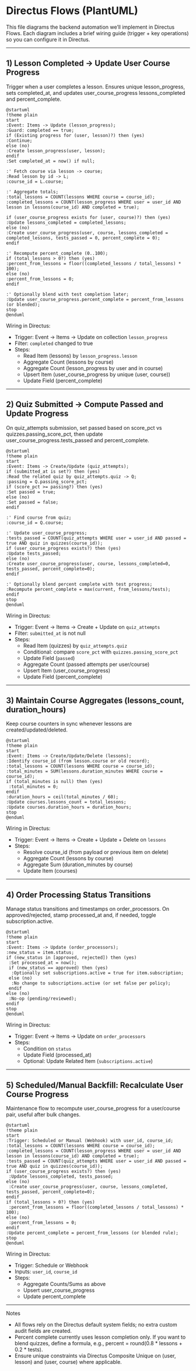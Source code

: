 # Directus Flows (PlantUML)

This file diagrams the backend automation we’ll implement in Directus Flows. Each diagram includes a brief wiring guide (trigger + key operations) so you can configure it in Directus.

---

## 1) Lesson Completed → Update User Course Progress

Trigger when a user completes a lesson. Ensures unique lesson_progress, sets completed_at, and updates user_course_progress lessons_completed and percent_complete.

```plantuml
@startuml
!theme plain
start
:Event: Items -> Update (lesson_progress);
:Guard: completed == true;
if (Existing progress for (user, lesson)?) then (yes)
:Continue;
else (no)
:Create lesson_progress(user, lesson);
endif
:Set completed_at = now() if null;

:' Fetch course via lesson -> course;
:Read lesson by id -> L;
:course_id = L.course;

:' Aggregate totals;
:total_lessons = COUNT(lessons WHERE course = course_id);
:completed_lessons = COUNT(lesson_progress WHERE user = user_id AND lesson in lessons(course_id) AND completed = true);

if (user_course_progress exists for (user, course)?) then (yes)
:Update lessons_completed = completed_lessons;
else (no)
:Create user_course_progress(user, course, lessons_completed = completed_lessons, tests_passed = 0, percent_complete = 0);
endif

:' Recompute percent_complete (0..100);
if (total_lessons > 0?) then (yes)
:percent_from_lessons = floor((completed_lessons / total_lessons) * 100);
else (no)
:percent_from_lessons = 0;
endif

:' Optionally blend with test completion later;
:Update user_course_progress.percent_complete = percent_from_lessons (or blended);
stop
@enduml
```

Wiring in Directus:

- Trigger: Event → Items → Update on collection `lesson_progress`
- Filter: `completed` changed to true
- Steps:
    - Read Item (lessons) by `lesson_progress.lesson`
    - Aggregate Count (lessons by course)
    - Aggregate Count (lesson_progress by user and in course)
    - Upsert Item (user_course_progress by unique (user, course))
    - Update Field (percent_complete)

---

## 2) Quiz Submitted → Compute Passed and Update Progress

On quiz_attempts submission, set passed based on score_pct vs quizzes.passing_score_pct, then update user_course_progress.tests_passed and percent_complete.

```plantuml
@startuml
!theme plain
start
:Event: Items -> Create/Update (quiz_attempts);
if (submitted_at is set?) then (yes)
:Read the related quiz by quiz_attempts.quiz -> Q;
:passing = Q.passing_score_pct;
if (score_pct >= passing?) then (yes)
:Set passed = true;
else (no)
:Set passed = false;
endif

:' Find course from quiz;
:course_id = Q.course;

:' Update user_course_progress;
:tests_passed = COUNT(quiz_attempts WHERE user = user_id AND passed = true AND quiz in quizzes(course_id));
if (user_course_progress exists?) then (yes)
:Update tests_passed;
else (no)
:Create user_course_progress(user, course, lessons_completed=0, tests_passed, percent_complete=0);
endif

:' Optionally blend percent complete with test progress;
:Recompute percent_complete = max(current, from_lessons/tests);
endif
stop
@enduml
```

Wiring in Directus:

- Trigger: Event → Items → Create + Update on `quiz_attempts`
- Filter: `submitted_at` is not null
- Steps:
    - Read Item (quizzes) by `quiz_attempts.quiz`
    - Conditional: compare `score_pct` with `quizzes.passing_score_pct`
    - Update Field (`passed`)
    - Aggregate Count (passed attempts per user/course)
    - Upsert Item (user_course_progress)
    - Update Field (percent_complete)

---

## 3) Maintain Course Aggregates (lessons_count, duration_hours)

Keep course counters in sync whenever lessons are created/updated/deleted.

```plantuml
@startuml
!theme plain
start
:Event: Items -> Create/Update/Delete (lessons);
:Identify course_id (from lesson.course or old record);
:total_lessons = COUNT(lessons WHERE course = course_id);
:total_minutes = SUM(lessons.duration_minutes WHERE course = course_id);
if (total_minutes is null) then (yes)
 :total_minutes = 0;
endif
:duration_hours = ceil(total_minutes / 60);
:Update courses.lessons_count = total_lessons;
:Update courses.duration_hours = duration_hours;
stop
@enduml
```

Wiring in Directus:

- Trigger: Event → Items → Create + Update + Delete on `lessons`
- Steps:
    - Resolve course_id (from payload or previous item on delete)
    - Aggregate Count (lessons by course)
    - Aggregate Sum (duration_minutes by course)
    - Update Item (courses)

---

## 4) Order Processing Status Transitions

Manage status transitions and timestamps on order_processors. On approved/rejected, stamp processed_at and, if needed, toggle subscription.active.

```plantuml
@startuml
!theme plain
start
:Event: Items -> Update (order_processors);
:new_status = item.status;
if (new_status in [approved, rejected]) then (yes)
 :Set processed_at = now();
 if (new_status == approved) then (yes)
  :Optionally set subscriptions.active = true for item.subscription;
 else (no)
  :No change to subscriptions.active (or set false per policy);
 endif
else (no)
 :No-op (pending/reviewed);
endif
stop
@enduml
```

Wiring in Directus:

- Trigger: Event → Items → Update on `order_processors`
- Steps:
    - Condition on `status`
    - Update Field (processed_at)
    - Optional: Update Related Item (`subscriptions.active`)

---

## 5) Scheduled/Manual Backfill: Recalculate User Course Progress

Maintenance flow to recompute user_course_progress for a user/course pair, useful after bulk changes.

```plantuml
@startuml
!theme plain
start
:Trigger: Scheduled or Manual (Webhook) with user_id, course_id;
:total_lessons = COUNT(lessons WHERE course = course_id);
:completed_lessons = COUNT(lesson_progress WHERE user = user_id AND lesson in lessons(course_id) AND completed = true);
:tests_passed = COUNT(quiz_attempts WHERE user = user_id AND passed = true AND quiz in quizzes(course_id));
if (user_course_progress exists?) then (yes)
 :Update lessons_completed, tests_passed;
else (no)
 :Create user_course_progress(user, course, lessons_completed, tests_passed, percent_complete=0);
endif
if (total_lessons > 0?) then (yes)
 :percent_from_lessons = floor((completed_lessons / total_lessons) * 100);
else (no)
 :percent_from_lessons = 0;
endif
:Update percent_complete = percent_from_lessons (or blended rule);
stop
@enduml
```

Wiring in Directus:
- Trigger: Schedule or Webhook
- Inputs: `user_id`, `course_id`
- Steps:
    - Aggregate Counts/Sums as above
    - Upsert user_course_progress
    - Update percent_complete

---

Notes
- All flows rely on the Directus default system fields; no extra custom audit fields are created.
- Percent complete currently uses lesson completion only. If you want to blend quizzes, define a formula, e.g., percent = round(0.8 * lessons + 0.2 * tests).
- Ensure unique constraints via Directus Composite Unique on (user, lesson) and (user, course) where applicable.

